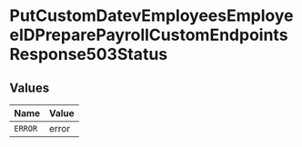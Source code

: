 # PutCustomDatevEmployeesEmployeeIDPreparePayrollCustomEndpointsResponse503Status


## Values

| Name    | Value   |
| ------- | ------- |
| `ERROR` | error   |